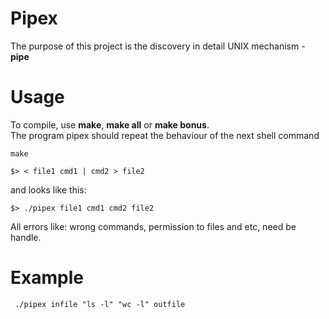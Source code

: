 # Pipex

The purpose of this project is the discovery in detail UNIX mechanism - **pipe**
 
# Usage

To compile, use **make**, **make all** or **make bonus**.</br>
The program pipex should repeat the behaviour of the next shell command
```
make
```
```
$> < file1 cmd1 | cmd2 > file2
```
and looks like this:

```
$> ./pipex file1 cmd1 cmd2 file2
```
All errors like: wrong commands, permission to files and etc, need be handle.

# Example
```
 ./pipex infile "ls -l" "wc -l" outfile
 ```
